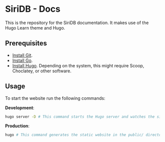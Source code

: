 # SiriDB - Docs

This is the repository for the SiriDB documentation. It makes use of the Hugo Learn theme and Hugo.

## Prerequisites

- [Install Git](https://git-scm.com/downloads).
- [Install Go](https://golang.org/doc/install).
- [Install Hugo](https://gohugo.io/getting-started/installing/). Depending on the system, this might require Scoop, Choclatey, or other software.

## Usage

To start the website run the following commands:

**Development**:

```bash
hugo server -D # This command starts the Hugo server and watches the site directory for changes.
```

**Production**:

```bash
hugo # This command generates the static website in the public/ directory. If you do not have a site, then it gives errors about missing layout files.
```
